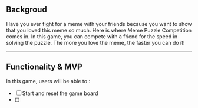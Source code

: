 
## Backgroud
Have you ever fight for a meme with your friends because you want to show that you loved this meme so much. Here is where Meme Puzzle Competition comes in. In this game, you can compete with a friend for the speed in solving the puzzle. The more you love the meme, the faster you can do it!

***

## Functionality & MVP
In this game, users will be able to :
* [ ] Start and reset the game board
* [ ] 
